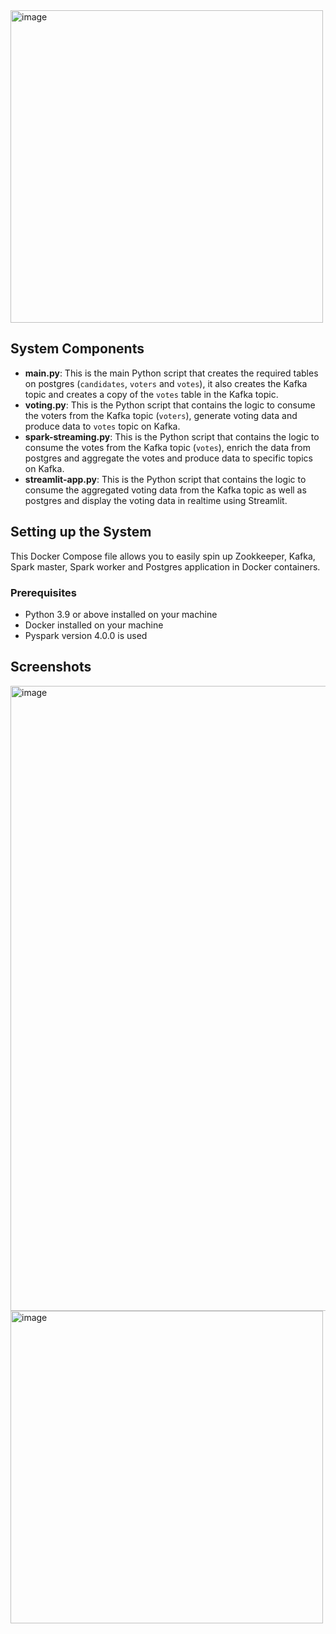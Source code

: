 <img width="500" height="500" alt="image" src="https://github.com/user-attachments/assets/28a83bcd-3e8b-483b-bf2b-cdeff65a65e5" />


## System Components
- **main.py**: This is the main Python script that creates the required tables on postgres (`candidates`, `voters` and `votes`), it also creates the Kafka topic and creates a copy of the `votes` table in the Kafka topic.
- **voting.py**: This is the Python script that contains the logic to consume the voters from the Kafka topic (`voters`), generate voting data and produce data to `votes` topic on Kafka.
- **spark-streaming.py**: This is the Python script that contains the logic to consume the votes from the Kafka topic (`votes`), enrich the data from postgres and aggregate the votes and produce data to specific topics on Kafka.
- **streamlit-app.py**: This is the Python script that contains the logic to consume the aggregated voting data from the Kafka topic as well as postgres and display the voting data in realtime using Streamlit.

## Setting up the System
This Docker Compose file allows you to easily spin up Zookkeeper, Kafka, Spark master, Spark worker and Postgres application in Docker containers.

### Prerequisites
- Python 3.9 or above installed on your machine
- Docker installed on your machine
- Pyspark version 4.0.0 is used
  
## Screenshots

<img width="1000" height="1000" alt="image" src="https://github.com/user-attachments/assets/26097729-64b6-48b0-8d9a-595e6faa97fc" />

<img width="500" height="500" alt="image" src="https://github.com/user-attachments/assets/fc66ff8d-a033-4c04-9ad8-3683ef5bb972" />

